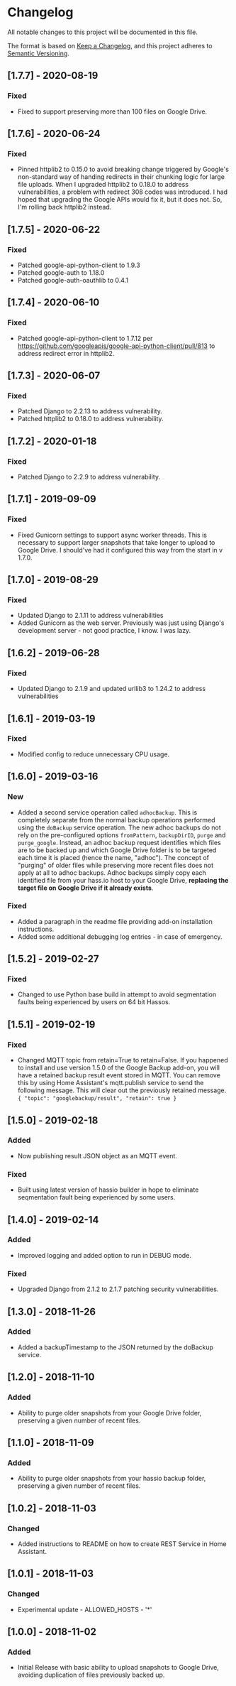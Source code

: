 # Changelog

All notable changes to this project will be documented in this file.

The format is based on [Keep a Changelog](https://keepachangelog.com/en/1.0.0/),
and this project adheres to [Semantic Versioning](https://semver.org/spec/v2.0.0.html).

## [1.7.7] - 2020-08-19

### Fixed

- Fixed to support preserving more than 100 files on Google Drive.

## [1.7.6] - 2020-06-24

### Fixed

- Pinned httplib2 to 0.15.0 to avoid breaking change triggered by Google's non-standard way of handing redirects in their chunking logic for large file uploads. When I upgraded httplib2 to 0.18.0 to address vulnerabilities, a problem with redirect 308 codes was introduced. I had hoped that upgrading the Google APIs would fix it, but it does not. So, I'm rolling back httplib2 instead.

## [1.7.5] - 2020-06-22

### Fixed

- Patched google-api-python-client to 1.9.3
- Patched google-auth to 1.18.0
- Patched google-auth-oauthlib to 0.4.1

## [1.7.4] - 2020-06-10

### Fixed

- Patched google-api-python-client to 1.7.12 per https://github.com/googleapis/google-api-python-client/pull/813 to address redirect error in httplib2.

## [1.7.3] - 2020-06-07

### Fixed

- Patched Django to 2.2.13 to address vulnerability.
- Patched httplib2 to 0.18.0 to address vulnerability.

## [1.7.2] - 2020-01-18

### Fixed

- Patched Django to 2.2.9 to address vulnerability.

## [1.7.1] - 2019-09-09

### Fixed

- Fixed Gunicorn settings to support async worker threads. This is necessary to support larger snapshots that take longer to upload to Google Drive. I should've had it configured this way from the start in v 1.7.0.

## [1.7.0] - 2019-08-29

### Fixed

- Updated Django to 2.1.11 to address vulnerabilities
- Added Gunicorn as the web server. Previously was just using Django's development server - not good practice, I know. I was lazy.

## [1.6.2] - 2019-06-28

### Fixed

- Updated Django to 2.1.9 and updated urllib3 to 1.24.2 to address vulnerabilities

## [1.6.1] - 2019-03-19

### Fixed

- Modified config to reduce unnecessary CPU usage.

## [1.6.0] - 2019-03-16

### New

- Added a second service operation called `adhocBackup`. This is completely separate from the normal backup operations performed using the `doBackup` service operation. The new adhoc backups do not rely on the pre-configured options `fromPattern`, `backupDirID`, `purge` and `purge_google`. Instead, an adhoc backup request identifies which files are to be backed up and which Google Drive folder is to be targeted each time it is placed (hence the name, "adhoc"). The concept of "purging" of older files while preserving more recent files does not apply at all to adhoc backups. Adhoc backups simply copy each identified file from your hass[]().io host to your Google Drive, **replacing the target file on Google Drive if it already exists**.
### Fixed

- Added a paragraph in the readme file providing add-on installation instructions.
- Added some additional debugging log entries - in case of emergency.

## [1.5.2] - 2019-02-27

### Fixed

- Changed to use Python base build in attempt to avoid segmentation faults being experienced by users on 64 bit Hassos.

## [1.5.1] - 2019-02-19

### Fixed

- Changed MQTT topic from retain=True to retain=False. If you happened to install and use version 1.5.0 of the Google Backup add-on, you will have a retained backup result event stored in MQTT. You can remove this by using Home Assistant's mqtt.publish service to send the following message. This will clear out the previously retained message.
        ```
        {
          "topic": "googlebackup/result",
          "retain": true
        }
        ```

## [1.5.0] - 2019-02-18

### Added

- Now publishing result JSON object as an MQTT event.

### Fixed

- Built using latest version of hass[]()io builder in hope to eliminate seqmentation fault being experienced by some users. 

## [1.4.0] - 2019-02-14

### Added

- Improved logging and added option to run in DEBUG mode.

### Fixed

- Upgraded Django from 2.1.2 to 2.1.7 patching security vulnerabilities.

## [1.3.0] - 2018-11-26

### Added

- Added a backupTimestamp to the JSON returned by the doBackup service.

## [1.2.0] - 2018-11-10

### Added

- Ability to purge older snapshots from your Google Drive folder, preserving a given number of recent files.

## [1.1.0] - 2018-11-09

### Added

- Ability to purge older snapshots from your hass[]()io backup folder, preserving a given number of recent files.

## [1.0.2] - 2018-11-03

### Changed

- Added instructions to README on how to create REST Service in Home Assistant.

## [1.0.1] - 2018-11-03

### Changed

- Experimental update - ALLOWED_HOSTS - '*'

## [1.0.0] - 2018-11-02

### Added

- Initial Release with basic ability to upload snapshots to Google Drive, avoiding duplication of files previously backed up.
